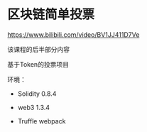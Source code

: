 # 区块链简单投票

https://www.bilibili.com/video/BV1JJ411D7Ve

该课程的后半部分内容

基于Token的投票项目

环境：

- Solidity 0.8.4
- web3 1.3.4

- Truffle webpack

